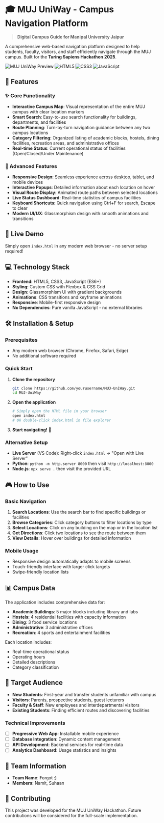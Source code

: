 # 🎓 MUJ UniWay - Campus Navigation Platform

> **Digital Campus Guide for Manipal University Jaipur**

A comprehensive web-based navigation platform designed to help students, faculty, visitors, and staff efficiently navigate through the MUJ campus. Built for the **Turing Sapiens Hackathon 2025**.

![MUJ UniWay Preview](https://img.shields.io/badge/Status-Active-brightgreen) ![HTML5](https://img.shields.io/badge/HTML5-E34F26?logo=html5&logoColor=white) ![CSS3](https://img.shields.io/badge/CSS3-1572B6?logo=css3&logoColor=white) ![JavaScript](https://img.shields.io/badge/JavaScript-F7DF1E?logo=javascript&logoColor=black)

## 🌟 Features

### ✨ Core Functionality
- **Interactive Campus Map**: Visual representation of the entire MUJ campus with clear location markers
- **Smart Search**: Easy-to-use search functionality for buildings, departments, and facilities
- **Route Planning**: Turn-by-turn navigation guidance between any two campus locations
- **Category Filtering**: Organized listing of academic blocks, hostels, dining facilities, recreation areas, and administrative offices
- **Real-time Status**: Current operational status of facilities (Open/Closed/Under Maintenance)

### 🎯 Advanced Features
- **Responsive Design**: Seamless experience across desktop, tablet, and mobile devices
- **Interactive Popups**: Detailed information about each location on hover
- **Visual Route Display**: Animated route paths between selected locations
- **Live Status Dashboard**: Real-time statistics of campus facilities
- **Keyboard Shortcuts**: Quick navigation using Ctrl+F for search, Escape to clear
- **Modern UI/UX**: Glassmorphism design with smooth animations and transitions

## 🚀 Live Demo

Simply open `index.html` in any modern web browser - no server setup required!

## 💻 Technology Stack

- **Frontend**: HTML5, CSS3, JavaScript (ES6+)
- **Styling**: Custom CSS with Flexbox & CSS Grid
- **Design**: Glassmorphism UI with gradient backgrounds
- **Animations**: CSS transitions and keyframe animations
- **Responsive**: Mobile-first responsive design
- **No Dependencies**: Pure vanilla JavaScript - no external libraries

## 🛠️ Installation & Setup

### Prerequisites
- Any modern web browser (Chrome, Firefox, Safari, Edge)
- No additional software required

### Quick Start
1. **Clone the repository**
   ```bash
   git clone https://github.com/yourusername/MUJ-UniWay.git
   cd MUJ-UniWay
   ```

2. **Open the application**
   ```bash
   # Simply open the HTML file in your browser
   open index.html
   # OR double-click index.html in file explorer
   ```

3. **Start navigating!** 🎉

### Alternative Setup
- **Live Server** (VS Code): Right-click `index.html` → "Open with Live Server"
- **Python**: `python -m http.server 8000` then visit `http://localhost:8000`
- **Node.js**: `npx serve .` then visit the provided URL

## 🎮 How to Use

### Basic Navigation
1. **Search Locations**: Use the search bar to find specific buildings or facilities
2. **Browse Categories**: Click category buttons to filter locations by type
3. **Select Locations**: Click on any building on the map or in the location list
4. **Get Directions**: Click two locations to see the route between them
5. **View Details**: Hover over buildings for detailed information

### Mobile Usage
- Responsive design automatically adapts to mobile screens
- Touch-friendly interface with larger click targets
- Swipe-friendly location lists

## 📊 Campus Data

The application includes comprehensive data for:

- **Academic Buildings**: 5 major blocks including library and labs
- **Hostels**: 4 residential facilities with capacity information
- **Dining**: 3 food service locations
- **Administrative**: 3 administrative offices
- **Recreation**: 4 sports and entertainment facilities

Each location includes:
- Real-time operational status
- Operating hours
- Detailed descriptions
- Category classification

## 🎯 Target Audience

- **New Students**: First-year and transfer students unfamiliar with campus
- **Visitors**: Parents, prospective students, guest lecturers
- **Faculty & Staff**: New employees and interdepartmental visitors
- **Existing Students**: Finding efficient routes and discovering facilities

### Technical Improvements
- [ ] **Progressive Web App**: Installable mobile experience
- [ ] **Database Integration**: Dynamic content management
- [ ] **API Development**: Backend services for real-time data
- [ ] **Analytics Dashboard**: Usage statistics and insights

## 👥 Team Information

- **Team Name**: Forgot :) 
- **Members**: Namit, Suhaan  

## 🤝 Contributing

This project was developed for the MUJ UniWay Hackathon. Future contributions will be considered for the full-scale implementation.
